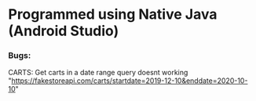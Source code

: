 # Programmed using Native Java (Android Studio)

### Bugs:
CARTS: Get carts in a date range query doesnt working "https://fakestoreapi.com/carts/startdate=2019-12-10&enddate=2020-10-10"

